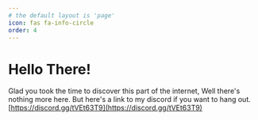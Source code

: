 ```yaml
---
# the default layout is 'page'
icon: fas fa-info-circle
order: 4
---
```


# Hello There! 

Glad you took the time to discover this part of the internet, Well there's nothing more here. But here's a link to my discord if you want to hang out. [https://discord.gg/tVEt63T9](https://discord.gg/tVEt63T9)